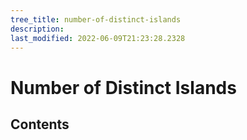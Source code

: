 ```yaml
---
tree_title: number-of-distinct-islands
description: 
last_modified: 2022-06-09T21:23:28.2328
---
```


# Number of Distinct Islands

## Contents
